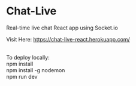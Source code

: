 # Chat-Live
Real-time live chat React app using Socket.io

Visit Here: https://chat-live-react.herokuapp.com/
<br>
<br>


To deploy locally:<br>
npm install<br>
npm install -g nodemon<br>
npm run dev<br>
